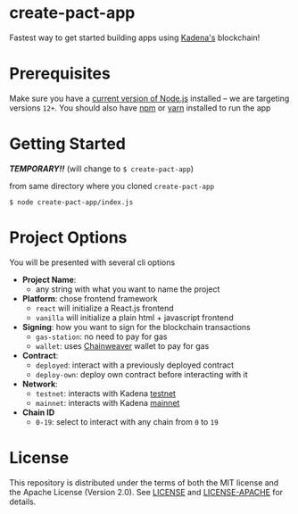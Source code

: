 create-pact-app
===============

Fastest way to get started building apps using [Kadena's](https://kadena.io/) blockchain!

Prerequisites
=============

Make sure you have a [current version of Node.js](https://nodejs.org/en/about/releases/) installed – we are targeting versions `12+`.
You should also have [npm](https://www.npmjs.com/) or [yarn](https://classic.yarnpkg.com/en/docs/cli/create/) installed to run the app


Getting Started
===============

***TEMPORARY!!*** (will change to `$ create-pact-app`)

from same directory where you cloned `create-pact-app`

    $ node create-pact-app/index.js

Project Options
===============

You will be presented with several cli options

- **Project Name**:
  - any string with what you want to name the project
- **Platform**: chose frontend framework
  - `react` will initialize a React.js frontend
  - `vanilla` will initialize a plain html + javascript frontend
- **Signing**: how you want to sign for the blockchain transactions
  - `gas-station`: no need to pay for gas
  - `wallet`: uses [Chainweaver](https://www.kadena.io/chainweaver) wallet to pay for gas
- **Contract**:
  - `deployed`: interact with a previously deployed contract
  - `deploy-own`: deploy own contract before interacting with it
- **Network**:
  - `testnet`: interacts with Kadena [testnet](https://explorer.chainweb.com/testnet)
  - `mainnet`: interacts with Kadena [mainnet](https://explorer.chainweb.com)
- **Chain ID**
  - `0-19`: select to interact with any chain from `0` to `19`

License
=======

This repository is distributed under the terms of both the MIT license and the Apache License (Version 2.0).
See [LICENSE](LICENSE) and [LICENSE-APACHE](LICENSE-APACHE) for details.
